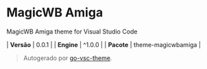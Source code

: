 # MagicWB Amiga

MagicWB Amiga theme for Visual Studio Code

| **Versão** | 0.0.1 |
| **Engine** | ^1.0.0 |
| **Pacote** | theme-magicwbamiga |

> Autogerado por [go-vsc-theme](https://github.com/natalbu/go-vsc-theme).
